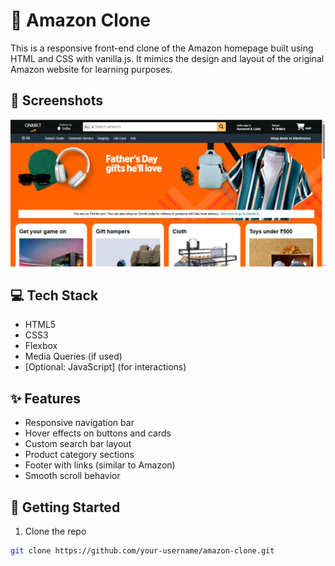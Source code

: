
# 🛒 Amazon Clone

This is a responsive front-end clone of the Amazon homepage built using HTML and CSS with vanilla.js. It mimics the design and layout of the original Amazon website for learning purposes.

## 📸 Screenshots

![Amazon Clone Screenshot](images/output.png) <!-- replace with actual image if available -->

## 💻 Tech Stack

- HTML5
- CSS3
- Flexbox
- Media Queries (if used)
- [Optional: JavaScript] (for interactions)

## ✨ Features

- Responsive navigation bar
- Hover effects on buttons and cards
- Custom search bar layout
- Product category sections
- Footer with links (similar to Amazon)
- Smooth scroll behavior

## 🚀 Getting Started

1. Clone the repo

```bash
git clone https://github.com/your-username/amazon-clone.git

